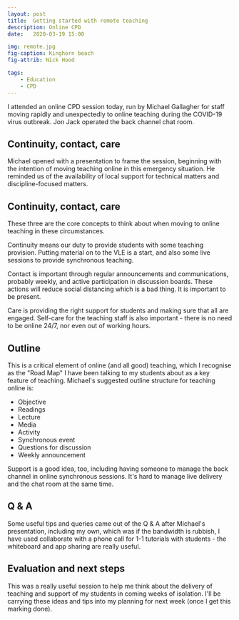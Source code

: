 ```yaml
---
layout: post
title:  Getting started with remote teaching
description: Online CPD
date:   2020-03-19 15:00

img: remote.jpg
fig-caption: Kinghorn beach
fig-attrib: Nick Hood

tags:
    - Education
    - CPD
---
```

I attended an online CPD session today, run by Michael Gallagher for staff moving rapidly and unexpectedly to online teaching during the COVID-19 virus outbreak. Jon Jack operated the back channel chat room.

## Continuity, contact, care
Michael opened with a presentation to frame the session, beginning with the intention of moving teaching online in this emergency situation. He reminded us of the availability of local support for technical matters and discipline-focused matters.

## Continuity, contact, care

These three are the core concepts to think about when moving to online teaching in these circumstances.

Continuity means our duty to provide students with some teaching provision. Putting material on to the VLE is a start, and also some live sessions to provide synchronous teaching.

Contact is important through regular announcements and communications, probably weekly, and active participation in discussion boards. These actions will reduce social distancing which is a bad thing. It is important to be present.

Care is providing the right support for students and making sure that all are engaged. Self-care for the teaching staff is also important - there is no need to be online 24/7, nor even out of working hours.

## Outline

This is a critical element of online (and all good) teaching, which I recognise as the "Road Map" I have been talking to my students about as a key feature of teaching. Michael's suggested outline structure for teaching online is:

* Objective
* Readings
* Lecture
* Media
* Activity
* Synchronous event
* Questions for discussion
* Weekly announcement

Support is a good idea, too, including having someone to manage the back channel in online synchronous sessions. It's hard to manage live delivery and the chat room at the same time.

## Q & A
Some useful tips and queries came out of the Q & A after Michael's presentation, including my own, which was if the bandwidth is rubbish, I have used collaborate with a phone call for 1-1 tutorials with students - the whiteboard and app sharing are really useful.

## Evaluation and next steps
This was a really useful session to help me think about the delivery of teaching and support of my students in coming weeks of isolation. I'll be carrying these ideas and tips into my planning for next week (once I get this marking done).


